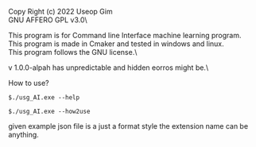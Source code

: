 Copy Right (c) 2022 Useop Gim\
GNU AFFERO GPL v3.0\

This program is for Command line Interface machine learning program.\
This program is made in Cmaker and tested in windows and linux.\
This program follows the GNU license.\

 v 1.0.0-alpah has unpredictable and hidden eorros might be.\
 
 How to use?
 ```
 $./usg_AI.exe --help
 ```
 ```
 $./usg_AI.exe --how2use
 ```
given example json file is a just a format style the extension name can be anything.
